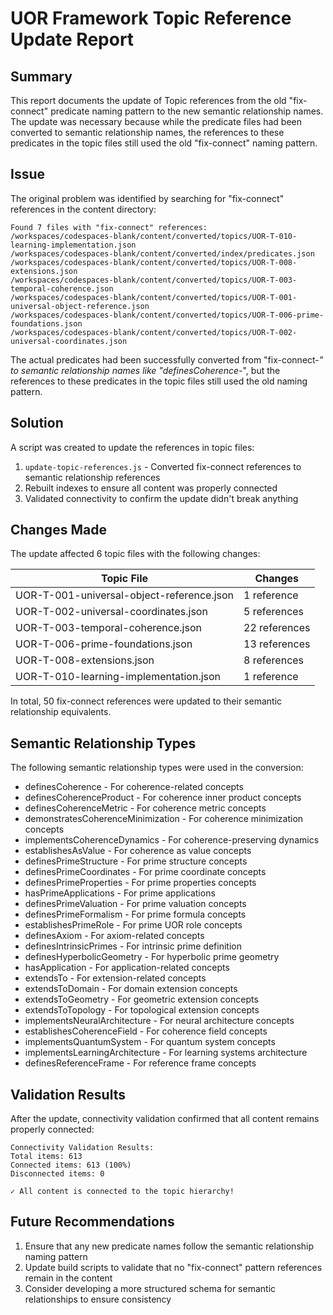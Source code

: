 # UOR Framework Topic Reference Update Report

## Summary

This report documents the update of Topic references from the old "fix-connect" predicate naming pattern to the new semantic relationship names. The update was necessary because while the predicate files had been converted to semantic relationship names, the references to these predicates in the topic files still used the old "fix-connect" naming pattern.

## Issue

The original problem was identified by searching for "fix-connect" references in the content directory:

```
Found 7 files with "fix-connect" references:
/workspaces/codespaces-blank/content/converted/topics/UOR-T-010-learning-implementation.json
/workspaces/codespaces-blank/content/converted/index/predicates.json
/workspaces/codespaces-blank/content/converted/topics/UOR-T-008-extensions.json
/workspaces/codespaces-blank/content/converted/topics/UOR-T-003-temporal-coherence.json
/workspaces/codespaces-blank/content/converted/topics/UOR-T-001-universal-object-reference.json
/workspaces/codespaces-blank/content/converted/topics/UOR-T-006-prime-foundations.json
/workspaces/codespaces-blank/content/converted/topics/UOR-T-002-universal-coordinates.json
```

The actual predicates had been successfully converted from "fix-connect-*" to semantic relationship names like "definesCoherence-*", but the references to these predicates in the topic files still used the old naming pattern.

## Solution

A script was created to update the references in topic files:

1. `update-topic-references.js` - Converted fix-connect references to semantic relationship references
2. Rebuilt indexes to ensure all content was properly connected
3. Validated connectivity to confirm the update didn't break anything

## Changes Made

The update affected 6 topic files with the following changes:

| Topic File | Changes |
|------------|---------|
| UOR-T-001-universal-object-reference.json | 1 reference |
| UOR-T-002-universal-coordinates.json | 5 references |
| UOR-T-003-temporal-coherence.json | 22 references |
| UOR-T-006-prime-foundations.json | 13 references |
| UOR-T-008-extensions.json | 8 references |
| UOR-T-010-learning-implementation.json | 1 reference |

In total, 50 fix-connect references were updated to their semantic relationship equivalents.

## Semantic Relationship Types

The following semantic relationship types were used in the conversion:

- definesCoherence - For coherence-related concepts
- definesCoherenceProduct - For coherence inner product concepts
- definesCoherenceMetric - For coherence metric concepts
- demonstratesCoherenceMinimization - For coherence minimization concepts
- implementsCoherenceDynamics - For coherence-preserving dynamics
- establishesAsValue - For coherence as value concepts
- definesPrimeStructure - For prime structure concepts
- definesPrimeCoordinates - For prime coordinate concepts
- definesPrimeProperties - For prime properties concepts
- hasPrimeApplications - For prime applications
- definesPrimeValuation - For prime valuation concepts
- definesPrimeFormalism - For prime formula concepts
- establishesPrimeRole - For prime UOR role concepts
- definesAxiom - For axiom-related concepts
- definesIntrinsicPrimes - For intrinsic prime definition
- definesHyperbolicGeometry - For hyperbolic prime geometry
- hasApplication - For application-related concepts
- extendsTo - For extension-related concepts
- extendsToDomain - For domain extension concepts
- extendsToGeometry - For geometric extension concepts
- extendsToTopology - For topological extension concepts
- implementsNeuralArchitecture - For neural architecture concepts
- establishesCoherenceField - For coherence field concepts
- implementsQuantumSystem - For quantum system concepts
- implementsLearningArchitecture - For learning systems architecture
- definesReferenceFrame - For reference frame concepts

## Validation Results

After the update, connectivity validation confirmed that all content remains properly connected:

```
Connectivity Validation Results:
Total items: 613
Connected items: 613 (100%)
Disconnected items: 0

✓ All content is connected to the topic hierarchy!
```

## Future Recommendations

1. Ensure that any new predicate names follow the semantic relationship naming pattern
2. Update build scripts to validate that no "fix-connect" pattern references remain in the content
3. Consider developing a more structured schema for semantic relationships to ensure consistency